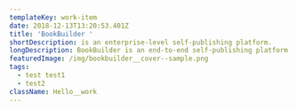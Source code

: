 ```yaml
---
templateKey: work-item
date: 2018-12-13T13:20:53.401Z
title: 'BookBuilder '
shortDescription: is an enterprise-level self-publishing platform.
longDescription: BookBuilder is an end-to-end self-publishing platform for an enterprise level Publishing House. Users create books, within which they have a full suite of options to design a book’s cover as well as full content management, design, and layout of the interior. All the while, they can view and/or print an accurate pdf. When ready to publish, they can create an ISBN and either publish their book themselves or print and distribute it through the Publisher. Odyssy built the original software, which was bought by the larger publisher, and we now act as their rapid prototyping team, iterating through new feature sets and microinteractions, enhancing/testing for production, and deploying updates to the master product.
featuredImage: /img/bookbuilder__cover--sample.png
tags:
  - test test1
  - test2
className: Hello__work
---
```

